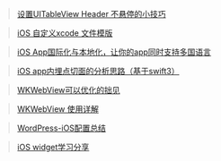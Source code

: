
> [设置UITableView Header 不悬停的小技巧](https://github.com/moglo-tech/blog/issues/11)

> [iOS 自定义xcode 文件模版](https://github.com/moglo-tech/blog/issues/10)

> [iOS App国际化与本地化，让你的app同时支持多国语言 ](https://github.com/moglo-tech/blog/issues/8)

> [iOS app内埋点切面的分析思路（基于swift3）](https://github.com/moglo-tech/blog/issues/7)

> [WKWebView可以优化的拙见](https://github.com/moglo-tech/blog/issues/6)

> [WKWebView 使用详解](https://github.com/moglo-tech/blog/issues/5)

> [WordPress-iOS配置总结](https://github.com/moglo-tech/blog/issues/4)

> [iOS widget学习分享](https://github.com/moglo-tech/blog/issues/3)





